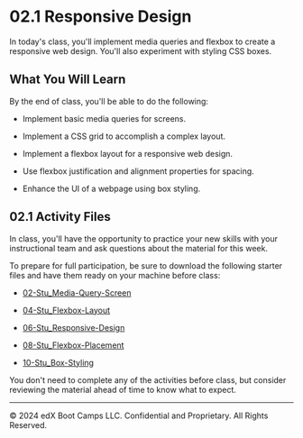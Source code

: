 # 02.1 Responsive Design
In today's class, you'll implement media queries and flexbox to create a responsive web design. You'll also experiment with styling CSS boxes.

## What You Will Learn
By the end of class, you'll be able to do the following:

* Implement basic media queries for screens.

* Implement a CSS grid to accomplish a complex layout.

* Implement a flexbox layout for a responsive web design.

* Use flexbox justification and alignment properties for spacing.

* Enhance the UI of a webpage using box styling.

## 02.1 Activity Files
In class, you'll have the opportunity to practice your new skills with your instructional team and ask questions about the material for this week.

To prepare for full participation, be sure to download the following starter files and have them ready on your machine before class:

* [02-Stu_Media-Query-Screen](https://static.fullstack-bootcamp.com/lesson-files/02-Advanced-CSS/02-Stu_Media-Query-Screen.zip)

* [04-Stu_Flexbox-Layout](https://static.fullstack-bootcamp.com/lesson-files/02-Advanced-CSS/04-Stu_Flexbox-Layout.zip)

* [06-Stu_Responsive-Design](https://static.fullstack-bootcamp.com/lesson-files/02-Advanced-CSS/06-Stu_Responsive-Design.zip)

* [08-Stu_Flexbox-Placement](https://static.fullstack-bootcamp.com/lesson-files/02-Advanced-CSS/08-Stu_Flexbox-Placement.zip)

* [10-Stu_Box-Styling](https://static.fullstack-bootcamp.com/lesson-files/02-Advanced-CSS/10-Stu_Box-Styling.zip)

You don't need to complete any of the activities before class, but consider reviewing the material ahead of time to know what to expect.

---
© 2024 edX Boot Camps LLC. Confidential and Proprietary. All Rights Reserved.
